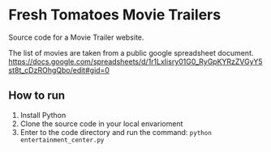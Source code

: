 # Fresh Tomatoes Movie Trailers
Source code for a Movie Trailer website.

The list of movies are taken from a public google spreadsheet document.
https://docs.google.com/spreadsheets/d/1r1LxIisry01G0_RyGpKYRzZVGyY5st8t_cDzROhgQbo/edit#gid=0


## How to run
1. Install Python
2. Clone the source code in your local envarioment
3. Enter to the code directory and run the command: ```python entertainment_center.py```

